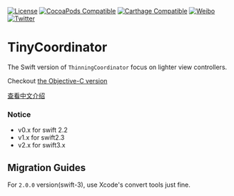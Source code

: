 [![License](https://img.shields.io/badge/license-MIT-lightgrey.svg)](https://github.com/cuzv/TinyCoordinator/blob/master/LICENSE)
[![CocoaPods Compatible](https://img.shields.io/badge/CocoaPods-v2.0.0-green.svg)](https://github.com/CocoaPods/CocoaPods)
[![Carthage Compatible](https://img.shields.io/badge/Carthage-compatible-4BC51D.svg?style=flat)](https://github.com/Carthage/Carthage)
[![Weibo](https://img.shields.io/badge/Weibo-cuzval-yellowgreen.svg)](http://weibo.com/cuzval/)
[![Twitter](https://img.shields.io/twitter/url/http/shields.io.svg?style=social)](http://twitter.com/mochxiao)

# TinyCoordinator

The Swift version of `ThinningCoordinator` focus on lighter view controllers.

Checkout [the Objective-C version](https://github.com/cuzv/ThinningCoordinator)

[查看中文介绍](https://chengway.in/da-zao-qing-liang-ji-viewcontroller-zhi-chou-chi-datasource-delegate/)

### Notice
-   v0.x for swift 2.2
-   v1.x for swift2.3
-   v2.x for swift3.x



## Migration Guides

For  `2.0.0` version(swift-3), use Xcode's convert tools just fine.